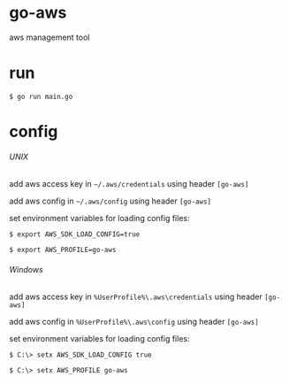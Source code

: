# go-aws

aws management tool

# run

`$ go run main.go`

# config


###### UNIX

add aws access key in `~/.aws/credentials` using header `[go-aws]`

add aws config in `~/.aws/config` using header `[go-aws]`

set environment variables for loading config files:

`$ export AWS_SDK_LOAD_CONFIG=true`

`$ export AWS_PROFILE=go-aws`

###### Windows

add aws access key in `%UserProfile%\.aws\credentials` using header `[go-aws]`

add aws config in `%UserProfile%\.aws\config` using header `[go-aws]`

set environment variables for loading config files:

`$ C:\> setx AWS_SDK_LOAD_CONFIG true`

`$ C:\> setx AWS_PROFILE go-aws`